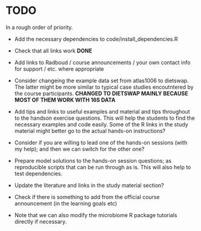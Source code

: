 # TODO

In a rough order of priority.

 * Add the necessary dependencies to code/install_dependencies.R

 * Check that all links work **DONE**

 * Add links to Radboud / course announcements / your own contact info
   for support / etc. where appropriate

 * Consider changeing the example data set from atlas1006 to
   dietswap. The latter might be more similar to typical case studies
   encoutntered by the course participants. **CHANGED TO DIETSWAP MAINLY BECAUSE MOST OF THEM WORK WITH 16S DATA** 

 * Add tips and links to useful examples and material and tips
   throughout to the handson exercise questions. This will help the
   students to find the necessary examples and code easily. Some of
   the R links in the study material might better go to the actual
   hands-on instructions?

 * Consider if you are willing to lead one of the hands-on sessions
   (with my help); and then we can switch for the other one?

 * Prepare model solutions to the hands-on session questions; as
   reproducible scripts that can be run through as is. This will also
   help to test dependencies.

 * Update the literature and links in the study material section?

 * Check if there is something to add from the official course
   announcement (in the learning goals etc)

 * Note that we can also modify the microbiome R package tutorials
   directly if necessary.
